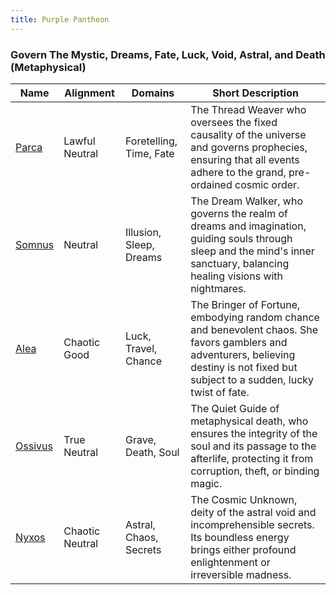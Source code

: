 ```yaml
---
title: Purple Pantheon
---
```


### Govern The Mystic, Dreams, Fate, Luck, Void, Astral, and Death (Metaphysical)

| Name                  | Alignment       | Domains                 | Short Description                                                                                                                                                                       |
| --------------------- | --------------- | ----------------------- | --------------------------------------------------------------------------------------------------------------------------------------------------------------------------------------- |
| [Parca](../parca)     | Lawful Neutral  | Foretelling, Time, Fate | The Thread Weaver who oversees the fixed causality of the universe and governs prophecies, ensuring that all events adhere to the grand, pre-ordained cosmic order.                     |
| [Somnus](../somnus)   | Neutral         | Illusion, Sleep, Dreams | The Dream Walker, who governs the realm of dreams and imagination, guiding souls through sleep and the mind's inner sanctuary, balancing healing visions with nightmares.               |
| [Alea](../alea)       | Chaotic Good    | Luck, Travel, Chance    | The Bringer of Fortune, embodying random chance and benevolent chaos. She favors gamblers and adventurers, believing destiny is not fixed but subject to a sudden, lucky twist of fate. |
| [Ossivus](../ossivus) | True Neutral    | Grave, Death, Soul      | The Quiet Guide of metaphysical death, who ensures the integrity of the soul and its passage to the afterlife, protecting it from corruption, theft, or binding magic.                  |
| [Nyxos](../nyxos)     | Chaotic Neutral | Astral, Chaos, Secrets  | The Cosmic Unknown, deity of the astral void and incomprehensible secrets. Its boundless energy brings either profound enlightenment or irreversible madness.                           |

